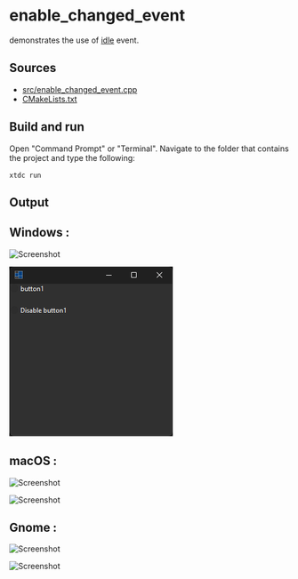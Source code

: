 # enable_changed_event

demonstrates the use of [idle](https://gammasoft71.github.io/xtd/reference_guides/latest/group__events.html#ga936f2c887b42e06ecb7e81d4d1bc33ba) event.

## Sources

* [src/enable_changed_event.cpp](src/enable_changed_event.cpp)
* [CMakeLists.txt](CMakeLists.txt)

## Build and run

Open "Command Prompt" or "Terminal". Navigate to the folder that contains the project and type the following:

```shell
xtdc run
```

## Output

## Windows :

![Screenshot](../../../../docs/pictures/examples/enable_changed_event_w.png)

![Screenshot](../../../../docs/pictures/examples/enable_changed_event_wd.png)

## macOS :

![Screenshot](../../../../docs/pictures/examples/enable_changed_event_m.png)

![Screenshot](../../../../docs/pictures/examples/enable_changed_event_md.png)

## Gnome :

![Screenshot](../../../../docs/pictures/examples/enable_changed_event_g.png)

![Screenshot](../../../../docs/pictures/examples/enable_changed_event_gd.png)
